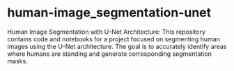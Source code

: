 # human-image_segmentation-unet
 Human Image Segmentation with U-Net Architecture: This repository contains code and notebooks for a project focused on segmenting human images using the U-Net architecture. The goal is to accurately identify areas where humans are standing and generate corresponding segmentation masks.
